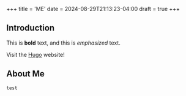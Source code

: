 +++
title = 'ME'
date = 2024-08-29T21:13:23-04:00
draft = true
+++

## Introduction

This is **bold** text, and this is *emphasized* text.

Visit the [Hugo](https://gohugo.io) website!

## About Me

```markdown
test
```